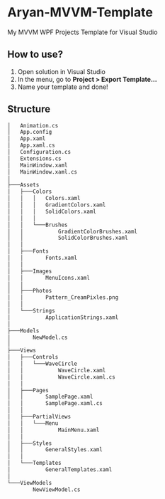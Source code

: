 # Aryan-MVVM-Template
My MVVM WPF Projects Template for Visual Studio 

## How to use?
1. Open solution in Visual Studio
2. In the menu, go to **Project > Export Template...**
3. Name your template and done!

## Structure
```bash
│   Animation.cs  
│   App.config  
│   App.xaml  
│   App.xaml.cs  
│   Configuration.cs  
│   Extensions.cs  
│   MainWindow.xaml  
│   MainWindow.xaml.cs  
│  
├───Assets  
│   ├───Colors  
│   │   │   Colors.xaml  
│   │   │   GradientColors.xaml  
│   │   │   SolidColors.xaml  
│   │   │  
│   │   └───Brushes  
│   │           GradientColorBrushes.xaml  
│   │           SolidColorBrushes.xaml  
│   │  
│   ├───Fonts  
│   │       Fonts.xaml  
│   │  
│   ├───Images  
│   │       MenuIcons.xaml  
│   │  
│   ├───Photos  
│   │       Pattern_CreamPixles.png  
│   │  
│   └───Strings  
│           ApplicationStrings.xaml  
│  
├───Models  
│       NewModel.cs  
│  
├───Views  
│   ├───Controls  
│   │   └───WaveCircle  
│   │           WaveCircle.xaml  
│   │           WaveCircle.xaml.cs  
│   │  
│   ├───Pages  
│   │       SamplePage.xaml  
│   │       SamplePage.xaml.cs  
│   │  
│   ├───PartialViews  
│   │   └───Menu  
│   │           MainMenu.xaml  
│   │  
│   ├───Styles  
│   │       GeneralStyles.xaml  
│   │  
│   └───Templates  
│           GeneralTemplates.xaml  
│  
└───ViewModels  
        NewViewModel.cs  
```

